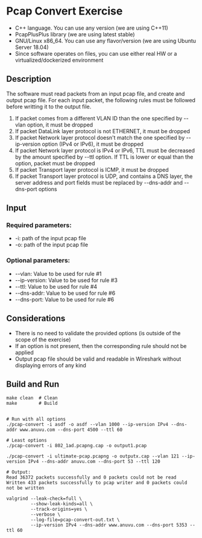# Pcap Convert Exercise
 - C++ language. You can use any version (we are using C++11)
 - PcapPlusPlus library (we are using latest stable)
 - GNU/Linux x86_64. You can use any flavor/version (we are using Ubuntu Server 18.04)
 - Since software operates on files, you can use either real HW or a virtualized/dockerized environment


## Description
The software must read packets from an input pcap file, and create and output pcap file. For each input
packet, the following rules must be followed before writting it to the output file.
1. If packet comes from a different VLAN ID than the one specified by --vlan option, it must be
dropped
2. If packet DataLink layer protocol is not ETHERNET, it must be dropped
3. If packet Network layer protocol doesn't match the one specified by --ip-version option (IPv4 or
IPv6), it must be dropped
4. If packet Network layer protocol is IPv4 or IPv6, TTL must be decreased by the amount specified by
--ttl option. If TTL is lower or equal than the option, packet must be dropped
5. If packet Transport layer protocol is ICMP, it must be dropped
6. If packet Transport layer protocol is UDP, and contains a DNS layer, the server address and port
fields must be replaced by --dns-addr and --dns-port options

## Input

### Required parameters:
- -i: path of the input pcap file
- -o: path of the input pcap file

### Optional parameters:
- --vlan: Value to be used for rule #1
- --ip-version: Value to be used for rule #3
- --ttl: Value to be used for rule #4
- --dns-addr: Value to be used for rule #6
- --dns-port: Value to be used for rule #6

## Considerations
- There is no need to validate the provided options (is outside of the scope of the exercise)
- If an option is not present, then the corresponding rule should not be applied
- Output pcap file should be valid and readable in Wireshark without displaying errors of any kind




## Build and Run

```
make clean  # Clean
make        # Build


# Run with all options
./pcap-convert -i asdf -o asdf --vlan 1000 --ip-version IPv4 --dns-addr www.anuvu.com --dns-port 4500 --ttl 60

# Least options
./pcap-convert -i 802_1ad.pcapng.cap -o output1.pcap

./pcap-convert -i ultimate-pcap.pcapng -o outputx.cap --vlan 121 --ip-version IPv4 --dns-addr anuvu.com --dns-port 53 --ttl 120

# Output: 
Read 36372 packets successfully and 0 packets could not be read
Written 433 packets successfully to pcap writer and 0 packets could not be written

```



```
valgrind --leak-check=full \
         --show-leak-kinds=all \
         --track-origins=yes \
         --verbose \
         --log-file=pcap-convert-out.txt \
         --ip-version IPv4 --dns-addr www.anuvu.com --dns-port 5353 --ttl 60

```